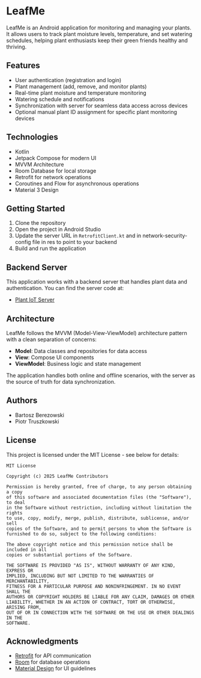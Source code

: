 # LeafMe

LeafMe is an Android application for monitoring and managing your plants. It allows users to track plant moisture levels, temperature, and set watering schedules, helping plant enthusiasts keep their green friends healthy and thriving.

## Features

- User authentication (registration and login)
- Plant management (add, remove, and monitor plants)
- Real-time plant moisture and temperature monitoring
- Watering schedule and notifications
- Synchronization with server for seamless data access across devices
- Optional manual plant ID assignment for specific plant monitoring devices

## Technologies

- Kotlin
- Jetpack Compose for modern UI
- MVVM Architecture
- Room Database for local storage
- Retrofit for network operations
- Coroutines and Flow for asynchronous operations
- Material 3 Design

## Getting Started

1. Clone the repository
2. Open the project in Android Studio
3. Update the server URL in `RetrofitClient.kt` and in network-security-config file in res to point to your backend
4. Build and run the application

## Backend Server

This application works with a backend server that handles plant data and authentication. You can find the server code at:
- [Plant IoT Server](https://github.com/B3r3z/plant_IoT_server)

## Architecture

LeafMe follows the MVVM (Model-View-ViewModel) architecture pattern with a clean separation of concerns:

- **Model**: Data classes and repositories for data access
- **View**: Compose UI components
- **ViewModel**: Business logic and state management

The application handles both online and offline scenarios, with the server as the source of truth for data synchronization.

## Authors

- Bartosz Berezowski
- Piotr Truszkowski

## License

This project is licensed under the MIT License - see below for details:

```
MIT License

Copyright (c) 2025 LeafMe Contributors

Permission is hereby granted, free of charge, to any person obtaining a copy
of this software and associated documentation files (the "Software"), to deal
in the Software without restriction, including without limitation the rights
to use, copy, modify, merge, publish, distribute, sublicense, and/or sell
copies of the Software, and to permit persons to whom the Software is
furnished to do so, subject to the following conditions:

The above copyright notice and this permission notice shall be included in all
copies or substantial portions of the Software.

THE SOFTWARE IS PROVIDED "AS IS", WITHOUT WARRANTY OF ANY KIND, EXPRESS OR
IMPLIED, INCLUDING BUT NOT LIMITED TO THE WARRANTIES OF MERCHANTABILITY,
FITNESS FOR A PARTICULAR PURPOSE AND NONINFRINGEMENT. IN NO EVENT SHALL THE
AUTHORS OR COPYRIGHT HOLDERS BE LIABLE FOR ANY CLAIM, DAMAGES OR OTHER
LIABILITY, WHETHER IN AN ACTION OF CONTRACT, TORT OR OTHERWISE, ARISING FROM,
OUT OF OR IN CONNECTION WITH THE SOFTWARE OR THE USE OR OTHER DEALINGS IN THE
SOFTWARE.
```

## Acknowledgments

- [Retrofit](https://github.com/square/retrofit) for API communication
- [Room](https://developer.android.com/jetpack/androidx/releases/room) for database operations
- [Material Design](https://material.io/design) for UI guidelines
